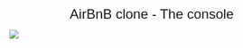 <div align="center">
<font face="Arial" size="5">AirBnB clone - The console</font>
</div>

![](https://github.com/holbertonschool-AirBnB_clone/563b97a87fa44cff9d001760.gif)
